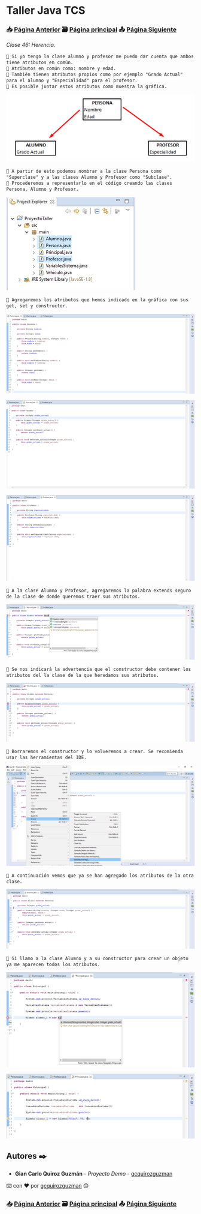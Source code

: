 # Taller Java TCS
### 📥 [Página Anterior](https://github.com/gcquirozguzman/java-tcs-202001/tree/FNAL100001) 🗃️ [Página principal](https://github.com/gcquirozguzman/java-tcs-202001) 📤 [Página Siguiente](https://github.com/gcquirozguzman/java-tcs-202001/tree/HSDM100001)

_Clase 46: Herencia._

```
📢 Si yo tengo la clase alumno y profesor me puedo dar cuenta que ambos tiene atributos en común.
📢 Atributos en común como: nombre y edad.
📢 También tienen atributos propios como por ejemplo "Grado Actual" para el alumno y "Especialidad" para el profesor.
📢 Es posible juntar estos atributos como muestra la gráfica.
```

![Error: imagen no ha sido cargada](https://github.com/gcquirozguzman/java-tcs-202001/blob/master/imagenes/HERE100001_1.png)

```
📢 A partir de esto podemos nombrar a la clase Persona como "Superclase" y a las clases Alumno y Profesor como "Subclase".
📢 Procederemos a representarlo en el código creando las clases Persona, Alumno y Profesor.
```

![Error: imagen no ha sido cargada](https://github.com/gcquirozguzman/java-tcs-202001/blob/master/imagenes/HERE100001_2.png)

```
📢 Agregaremos los atributos que hemos indicado en la gráfica con sus get, set y constructor.
```
![Error: imagen no ha sido cargada](https://github.com/gcquirozguzman/java-tcs-202001/blob/master/imagenes/HERE100001_3.png)

![Error: imagen no ha sido cargada](https://github.com/gcquirozguzman/java-tcs-202001/blob/master/imagenes/HERE100001_4.png)

![Error: imagen no ha sido cargada](https://github.com/gcquirozguzman/java-tcs-202001/blob/master/imagenes/HERE100001_5.png)

```
📢 A la clase Alumno y Profesor, agregaremos la palabra extends seguro de la clase de donde queremos traer sus atributos.
```
![Error: imagen no ha sido cargada](https://github.com/gcquirozguzman/java-tcs-202001/blob/master/imagenes/HERE100001_6.png)

```
📢 Se nos indicará la advertencia que el constructor debe contener los atributos del la clase de la que heredamos sus atributos.
```
![Error: imagen no ha sido cargada](https://github.com/gcquirozguzman/java-tcs-202001/blob/master/imagenes/HERE100001_7.png)

```
📢 Borraremos el constructor y lo volveremos a crear. Se recomienda usar las herramientas del IDE.
```
![Error: imagen no ha sido cargada](https://github.com/gcquirozguzman/java-tcs-202001/blob/master/imagenes/HERE100001_8.png)

```
📢 A continuación vemos que ya se han agregado los atributos de la otra clase.
```
![Error: imagen no ha sido cargada](https://github.com/gcquirozguzman/java-tcs-202001/blob/master/imagenes/HERE100001_9.png)

```
📢 Si llamo a la clase Alumno y a su constructor para crear un objeto ya me aparecen todos los atributos.
```
![Error: imagen no ha sido cargada](https://github.com/gcquirozguzman/java-tcs-202001/blob/master/imagenes/HERE100001_10.png)

![Error: imagen no ha sido cargada](https://github.com/gcquirozguzman/java-tcs-202001/blob/master/imagenes/HERE100001_11.png)

## Autores ✒️

* **Gian Carlo Quiroz Guzmán** - *Proyecto Demo* - [gcquirozguzman](https://github.com/gcquirozguzman)

⌨️ con ❤️ por [gcquirozguzman](https://github.com/gcquirozguzman) 😊

### 📥 [Página Anterior](https://github.com/gcquirozguzman/java-tcs-202001/tree/FNAL100001) 🗃️ [Página principal](https://github.com/gcquirozguzman/java-tcs-202001) 📤 [Página Siguiente](https://github.com/gcquirozguzman/java-tcs-202001/tree/HSDM100001)
